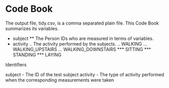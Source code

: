 # Code Book
The output file, tidy.csv, is a comma separated plain file.
This Code Book summarizes its variables.

* subject
** The Person IDs who are measured in terms of variables.
* activity
.. The activity performed by the subjects.
.. WALKING
... WALKING_UPSTAIRS
... WALKING_DOWNSTAIRS
*** SITTING
*** STANDING
*** LAYING

Identifiers

subject - The ID of the test subject
activity - The type of activity performed when the corresponding measurements were taken